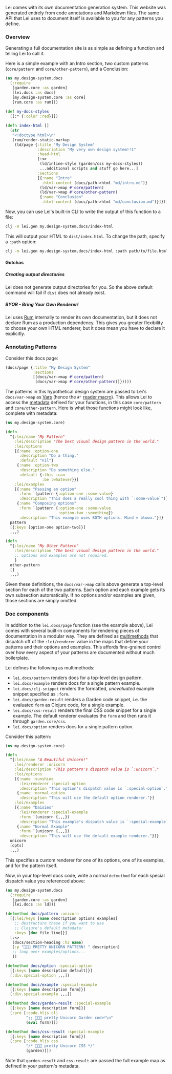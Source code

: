 Lei comes with its own documentation generation system. This website was generated entirely from code annotations and Markdown files. The same API that Lei uses to document itself is available to you for any patterns you define.

### Overview

Generating a full documentation site is as simple as defining a function and telling Lei to call it.

Here is a simple example with an Intro section, two custom patterns (`core/pattern` and `core/other-pattern`), and a Conclusion:

```clj
(ns my.design-system.docs
  (:require
   [garden.core :as garden]
   [lei.docs :as docs]
   [my.design-system.core :as core]
   [rum.core :as rum]))
 
(def my-docs-styles
  [[:* {:color :red}]])

(defn index-html []
  (str
   "<!doctype html>\n"
   (rum/render-static-markup
    (ld/page {:title "My Design System"
              :description "My very own design system!!1"
              :head-html
              [:<>
               (ld/inline-style (garden/css my-docs-styles))
               ...additional scripts and stuff go here...]
              :sections
              [{:name "Intro"
                :html-content (docs/path->html "md/intro.md")}
               (ld/var->map #'core/pattern)
               (ld/var->map #'core/other-pattern)
               {:name "Conclusion"
                :html-content (docs/path->html "md/conclusion.md")}]}))))
```

Now, you can use Lei's built-in CLI to write the output of this function to a file:

```bash
clj -m lei.gen my.design-system.docs/index-html
```

This will output your HTML to `dist/index.html`. To change the path, specify a `:path` option:

```bash
clj -m lei.gen my.design-system.docs/index-html :path path/to/file.html
```

#### Gotchas

##### Creating output directories

Lei does not generate output directories for you. So the above default command will fail if `dist` does not already exist.

##### BYOR - Bring Your Own Renderer!

Lei uses [Rum](https://github.com/tonsky/rum) internally to render its own documentation, but it does not declare Rum as a production dependency. This gives you greater flexibility to choose your own HTML renderer, but it does mean you have to declare it explicitly.

### Annotating Patterns

Consider this docs page:

```clj
(docs/page {:title "My Design System"
            :sections
            [(docs/var->map #'core/pattern)
             (docs/var->map #'core/other-pattern)]}))))
```

The patterns in this hypothetical design system are passed to Lei's `docs/var->map` as [Vars](https://clojure.org/reference/vars) (hence the `#'` [reader macro](https://clojure.org/reference/special_forms#var)). This allows Lei to access the [metadata](https://clojure.org/reference/metadata) defined for your functions, in this case `core/pattern` and `core/other-pattern`. Here is what those functions might look like, complete with metadata:

```clj
(ns my.design-system.core)

(defn
  ^{:lei/name "My Pattern"
    :lei/description "The best visual design pattern in the world."
    :lei/options
    [{:name :option-one
      :description "Do a thing."
      :default "nil"}
     {:name :option-two
      :description "Do something else."
      :default {:this :can
                :be :whatever}}]
    :lei/examples
    [{:name "Passing an option"
      :form `(pattern {:option-one :some-value}
      :description "This does a really cool thing with `:some-value`")}
     {:name "Composing options"
      :form `(pattern {:option-one :some-value
                       :option-two :something})
      :description "This example uses BOTH options. Mind = blown."}]}
  pattern
  [{:keys [option-one option-two]}]
  ,,,)

(defn
  ^{:lei/name "My Other Pattern"
    :lei/description "The best visual design pattern in the world."
    ;; options and examples are not required.
    }
  other-pattern
  []
  ,,,)
```

Given these definitions, the `docs/var->map` calls above generate a top-level section for each of the two patterns. Each option and each example gets its own subsection automatically. If no options and/or examples are given, those sections are simply omitted.

### Doc components

In addition to the `lei.docs/page` function (see the example above), Lei comes with several built-in components for rendering pieces of documentation in a modular way. They are defined as [multimethods](https://clojure.org/reference/multimethods) that dispatch off of the `:lei/renderer` value in the maps that define your patterns and their options and examples. This affords fine-grained control over how every aspect of your patterns are documented without much boilerplate.

Lei defines the following as multimethods:

* `lei.docs/pattern` renders docs for a top-level design pattern.
* `lei.docs/example` renders docs for a single pattern example.
* `lei.docs/clj-snippet` renders the formatted, *unevaluated* example snippet specified as `:form`.
* `lei.docs/garden-result` renders a Garden code snippet, i.e. the evaluated `form` as Clojure code, for a single example.
* `lei.docs/css-result` renders the final CSS code snippet for a single example. The default renderer evaluates the `form` and then runs it through `garden.core/css`.
* `lei.docs/option` renders docs for a single pattern option.

Consider this pattern:

```clj
(ns my.design-system.core)

(defn
  ^{:lei/name "A Beautiful Unicorn!"
    :lei/renderer :unicorn
    :lei/description "This pattern's dispatch value is `:unicorn`."
    :lei/options
    [{:name :sunshine
      :lei/renderer :special-option
      :description "This option's dispatch value is `:special-option`."}
     {:name :normal-option
      :description "This will use the default option renderer."}]
    :lei/examples
    [{:name "Daisies"
      :lei/renderer :special-example
      :form `(unicorn {,,,})
      :description "This example's dispatch value is `:special-example`.")}
     {:name "Normal Example"
      :form `(unicorn {,,,})
      :description "This will use the default example renderer."}]}
  unicorn
  [opts]
  ,,,)
```

This specifies a custom renderer for one of its options, one of its examples, and for the pattern itself.

Now, in your top-level docs code, write a normal `defmethod` for each special dispatch value you referenced above:

```clj
(ns my.design-system.docs
  (:require
   [garden.core :as garden]
   [lei.docs :as ld]))

(defmethod docs/pattern :unicorn
  [{:lei/keys [name description options examples]
    ;; destructure these if you want to use
    ;; Clojure's default metadata:
    :keys [doc file line]}]
  [:<>
   (docs/section-heading :h2 name)
   [:p "🦄🌈✨ PRETTY UNICORN PATTERN! " description]
   ;; loop over examples/options...
   ])

(defmethod docs/option :special-option
  [{:keys [name description default]}]
  [:div.special-option ,,,])

(defmethod docs/example :special-example
  [{:keys [name description form]}]
  [:div.special-example ,,,])

(defmethod docs/garden-result :special-example
  [{:keys [name description form]}]
  [:pre [:code.hljs.clj
         ";; 🦄🌈✨ pretty Unicorn Garden code!\n"
         (eval form)]])

(defmethod docs/css-result :special-example
  [{:keys [name description form]}]
  [:pre [:code.hljs.css
         "/* 🦄🌈✨ pretty Unicorn CSS */"
         (garden)]])
```

Note that `garden-result` and `css-result` are passed the full example map as defined in your pattern's metadata.